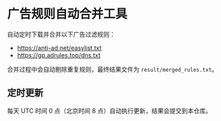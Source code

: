 # 广告规则自动合并工具

自动定时下载并合并以下广告过滤规则：
- https://anti-ad.net/easylist.txt
- https://gp.adrules.top/dns.txt

合并过程中会自动剔除重复规则，最终结果文件为 `result/merged_rules.txt`。

## 定时更新
每天 UTC 时间 0 点（北京时间 8 点）自动执行更新，结果会提交到本仓库。
